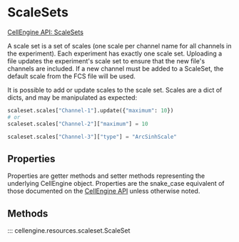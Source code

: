 # ScaleSets

[CellEngine API: ScaleSets](https://docs.cellengine.com/api/#scalesets)

A scale set is a set of scales (one scale per channel name for all channels in
the experiment). Each experiment has exactly one scale set. Uploading a file
updates the experiment's scale set to ensure that the new file's channels are
included. If a new channel must be added to a ScaleSet, the default scale from
the FCS file will be used.

It is possible to add or update scales to the scale set. Scales are a dict of
dicts, and may be manipulated as expected:

```python
scaleset.scales["Channel-1"].update({"maximum": 10})
# or
scaleset.scales["Channel-2"]["maximum"] = 10

scaleset.scales["Channel-3"]["type"] = "ArcSinhScale"
```

## Properties
Properties are getter methods and setter methods representing the underlying
CellEngine object. Properties are the snake_case equivalent of those documented
on the [CellEngine API](https://docs.cellengine.com/api/#populations) unless
otherwise noted.

## Methods

::: cellengine.resources.scaleset.ScaleSet
